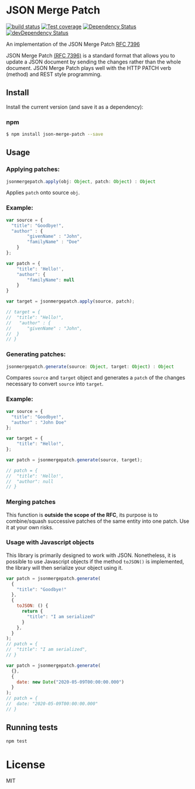 JSON Merge Patch
===============

[![build status][travis-image]][travis-url]
[![Test coverage][coveralls-image]][coveralls-url]
[![Dependency Status][dep-image]][dep-url]
[![devDependency Status][devDep-image]][devDep-url]

An implementation of the JSON Merge Patch [RFC 7396](http://tools.ietf.org/html/rfc7396)

JSON Merge Patch [(RFC 7396)](http://tools.ietf.org/html/rfc7396) is a standard format that
allows you to update a JSON document by sending the changes rather than the whole document.
JSON Merge Patch plays well with the HTTP PATCH verb (method) and REST style programming.


## Install

Install the current version (and save it as a dependency):

### npm

```sh
$ npm install json-merge-patch --save
```


## Usage

### Applying patches:
```js
jsonmergepatch.apply(obj: Object, patch: Object) : Object
```
Applies `patch` onto source `obj`.

### Example:
```js
var source = {
  "title": "Goodbye!",
  "author" : {
		"givenName" : "John",
		"familyName" : "Doe"
	}
};

var patch = {
	"title": 'Hello!',
	"author": {
		"familyName": null
	}
}

var target = jsonmergepatch.apply(source, patch);

// target = {
// 	"title": "Hello!",
//   "author" : {
// 		"givenName" : "John",
// 	}
// }
```

### Generating patches:
```js
jsonmergepatch.generate(source: Object, target: Object) : Object
```
Compares `source` and `target` object and generates a `patch` of the changes necessary to convert `source` into `target`.

### Example:
```js
var source = {
  "title": "Goodbye!",
  "author" : "John Doe"
};

var target = {
	"title": "Hello!",
};

var patch = jsonmergepatch.generate(source, target);

// patch = {
// 	"title": 'Hello!',
// 	"author": null
// }
```

### Merging patches

This function is **outside the scope of the RFC**, its purpose is to combine/squash successive patches of the same entity into one patch.
Use it at your own risks.


### Usage with Javascript objects

This library is primarily designed to work with JSON.
Nonetheless, it is possible to use Javascript objects if the method `toJSON()` is implemented, the library will then serialize your object using it.
```js
var patch = jsonmergepatch.generate(
  {
    "title": "Goodbye!"
  },
  {
    toJSON: () {
      return {
        "title": "I am serialized"
      }
    },
  }
);
// patch = {
// 	"title": "I am serialized",
// }
```

```js
var patch = jsonmergepatch.generate(
  {},
  {
    date: new Date("2020-05-09T00:00:00.000")
  }
);
// patch = {
// 	date: "2020-05-09T00:00:00.000"
// }
```

## Running tests

```sh
npm test
```

# License

  MIT

[travis-image]: https://img.shields.io/travis/pierreinglebert/json-merge-patch/master.svg?style=flat-square
[travis-url]: https://travis-ci.org/pierreinglebert/json-merge-patch
[coveralls-image]: https://img.shields.io/coveralls/pierreinglebert/json-merge-patch/master.svg?style=flat-square
[coveralls-url]: https://coveralls.io/r/pierreinglebert/json-merge-patch?branch=master
[dep-image]: https://img.shields.io/david/pierreinglebert/json-merge-patch.svg
[dep-url]: https://david-dm.org/pierreinglebert/json-merge-patch
[devDep-image]: https://img.shields.io/david/dev/pierreinglebert/json-merge-patch.svg
[devDep-url]: https://david-dm.org/pierreinglebert/json-merge-patch#info=devDependencies
